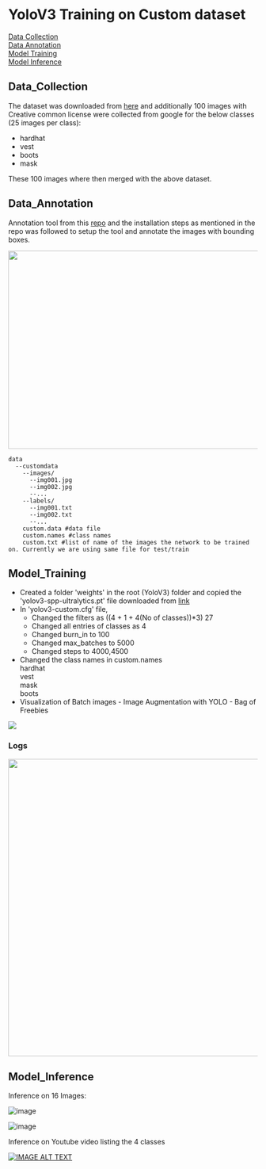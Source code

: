 # YoloV3 Training on Custom dataset

[Data Collection](#data_collection)</br>
[Data Annotation](#data_annotation)</br>
[Model Training](#model_training)</br>
[Model Inference](#model_inference)</br>

## Data_Collection

The dataset was downloaded from [here](https://drive.google.com/file/d/1sVSAJgmOhZk6UG7EzmlRjXfkzPxmpmLy/view) and additionally 100 images with Creative common license were collected from google for the below classes (25 images per class):
- hardhat
- vest
- boots
- mask

These 100 images where then merged with the above dataset.

## Data_Annotation

Annotation tool from this [repo](https://github.com/miki998/YoloV3_Annotation_Tool) and the installation steps as mentioned in the repo was followed to setup the tool and annotate the images with bounding boxes.

<img src="https://user-images.githubusercontent.com/17870236/127248717-cf045180-5342-443c-aada-205b1bb18d9b.png" width=600 height=400/>



    data
      --customdata
        --images/
          --img001.jpg
          --img002.jpg
          --...
        --labels/
          --img001.txt
          --img002.txt
          --...
        custom.data #data file
        custom.names #class names
        custom.txt #list of name of the images the network to be trained on. Currently we are using same file for test/train


## Model_Training
- Created a folder 'weights' in the root (YoloV3) folder and copied the 'yolov3-spp-ultralytics.pt' file downloaded from [link](https://drive.google.com/open?id=1LezFG5g3BCW6iYaV89B2i64cqEUZD7e0)
- In 'yolov3-custom.cfg' file, 
    - Changed the filters as ((4 + 1 + 4(No of classes))*3) 27
    - Changed all entries of classes as 4
    - Changed burn_in to 100
    - Changed max_batches to 5000
    - Changed steps to 4000,4500
- Changed the class names in custom.names</br>
    hardhat</br>
    vest</br>
    mask</br>
    boots</br>
- Visualization of Batch images - Image Augmentation with YOLO - Bag of Freebies
<img src="https://user-images.githubusercontent.com/17870236/127417094-e8dbd311-4cab-4bdd-a773-76a5f1f49ca6.png" />


### Logs
<img src="https://user-images.githubusercontent.com/17870236/127417190-3671a673-3676-4d1b-8781-8077b508e56c.png" width=800 height=600/>

## Model_Inference

Inference on 16 Images: </br>


![image](https://user-images.githubusercontent.com/42609155/127581798-02667c0f-0e9c-4247-aefd-25c9dab9cf44.png)

![image](https://user-images.githubusercontent.com/42609155/127582330-8d018586-be3b-4e0e-9461-7a8f006d3cda.png)


Inference on Youtube video listing the 4 classes </br>

[![IMAGE ALT TEXT](http://img.youtube.com/vi/RaxeV2HvKfo/0.jpg)](http://www.youtube.com/watch?v=RaxeV2HvKfo "Custom YoloV3 Training")

